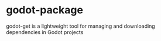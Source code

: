 # godot-package
godot-get is a lightweight tool for managing and downloading dependencies in Godot projects

